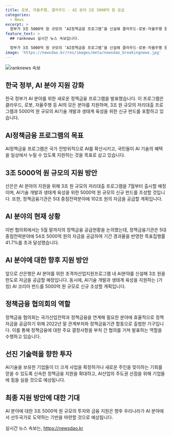```yaml
---
title: 로봇, 자율주행, 클라우드 - AI 분야 3조 5000억 원 공급
categories:
  - News
excerpt: >
  정부가 3조 5000억 원 규모의 ‘AI정책금융 프로그램’을 신설해 클라우드·로봇·자율주행 등 인공지능(AI) 모든 분야의 지원을 강화한다. 정책금융기관은 5대 중점전략분야에 지난 5월까지 54조 5000억 원의 자금을 공급했으며, 2021년 1~5월 중 5대 분야 정책금융 자금공급 현황은 목표집행률 41.7%를 초과하는 것으로 나타났다. 3조 원 규모의 저리 대출 프로그램과 5000억 원 규모의 펀드가 신설될 예정이며, AI산업의 경쟁력을 높이기 위해 유망한 기술력을 가진 AI기업을 지원하기로 했다.
feature_text: >
  ## ranknews 실시간 뉴스 속보입니다.

  정부가 3조 5000억 원 규모의 ‘AI정책금융 프로그램’을 신설해 클라우드·로봇·자율주행 등 인공지능(AI) 모든 분야의 지원을 강화한다. 정책금융기관은 5대 중점전략분야에 지난 5월까지 54조 5000억 원의 자금을 공급했으며, 2021년 1~5월 중 5대 분야 정책금융 자금공급 현황은 목표집행률 41.7%를 초과하는 것으로 나타났다. 3조 원 규모의 저리 대출 프로그램과 5000억 원 규모의 펀드가 신설될 예정이며, AI산업의 경쟁력을 높이기 위해 유망한 기술력을 가진 AI기업을 지원하기로 했다.
image: 'https://newsdao.kr/res/images/meta/newsdao_breakingnews.jpg'
---
```


<p><img src="https://newsdao.kr/res/images/meta/newsdao_breakingnews.jpg" alt="ranknews 속보" /></p>

<h2 data-ke-size="size26">한국 정부, AI 분야 지원 강화</h2>

<p data-ke-size="size16">한국 정부가 AI 분야를 위한 새로운 정책금융 프로그램을 발표했습니다. 이 프로그램은 클라우드, 로봇, 자율주행 등 AI의 모든 분야를 지원하며, 3조 원 규모의 저리대출 프로그램과 5000억 원 규모의 AI기술 개발과 생태계 육성을 위한 신규 펀드를 포함하고 있습니다.</p>

<h2 data-ke-size="size24">AI정책금융 프로그램의 목표</h2>

<p data-ke-size="size16">AI정책금융 프로그램은 국가 전방위적으로 AI를 확산시키고, 국민들이 AI 기술의 혜택을 일상에서 누릴 수 있도록 지원하는 것을 목표로 삼고 있습니다.</p>

<h2 data-ke-size="size24">3조 5000억 원 규모의 지원 방안</h2>

<p data-ke-size="size16">산은은 AI 분야의 지원을 위해 3조 원 규모의 저리대출 프로그램을 7월부터 출시할 예정이며, AI기술 개발과 생태계 육성을 위한 5000억 원 규모의 신규 펀드를 조성할 것입니다. 또한, 정책금융기관은 5대 중점전략분야에 102조 원의 자금을 공급할 계획입니다.</p>

<h2 data-ke-size="size24">AI 분야의 현재 상황</h2>

<p data-ke-size="size16">이번 협의회에서는 5월 말까지의 정책금융 공급현황을 논의했는데, 정책금융기관은 5대 중점전략분야에 54조 5000억 원의 자금을 공급하여 기간 경과율을 반영한 목표집행률 41.7%를 초과 달성했습니다.</p>

<h2 data-ke-size="size24">AI 분야에 대한 향후 지원 방안</h2>

<p data-ke-size="size16">앞으로 산은행은 AI 분야를 위한 초격차산업지원프로그램 내 AI분야를 신설해 3조 원을 한도로 자금을 공급할 예정입니다. 동시에, AI기술 개발과 생태계 육성을 지원하는 (가칭) AI 코리아 펀드를 5000억 원 규모로 신규 조성할 계획입니다.</p>

<h2 data-ke-size="size24">정책금융 협의회의 역할</h2>

<p data-ke-size="size16">정책금융 협의회는 국가산업전략과 정책금융을 연계해 필요한 분야에 효율적으로 정책자금을 공급하기 위해 2022년 말 관계부처와 정책금융기관 합동으로 출범한 기구입니다. 이를 통해 정책금융에 대한 주요 결정사항을 부처 간 협의를 거쳐 발표하는 역할을 수행하고 있습니다.</p>

<h2 data-ke-size="size24">선진 기술력을 향한 투자</h2>

<p data-ke-size="size16">AI기술을 보유한 기업들이 더 크게 사업을 확장하거나 새로운 주인을 맞이하는 기회를 얻을 수 있도록 신속한 정책금융 지원을 확대하고, AI산업의 주도권 선점을 위해 기업들에 힘을 실을 것으로 예상됩니다.</p>

<h2 data-ke-size="size24">최종 지원 방안에 대한 기대</h2>

<p data-ke-size="size16">AI 분야에 대한 3조 5000억 원 규모의 투자와 금융 지원은 향후 우리나라가 AI 분야에서 선두국가로 도약하는 기반을 마련할 것으로 예상됩니다.</p>
실시간 뉴스 속보는, <a href="https://newsdao.kr" rel="dofollow">https://newsdao.kr</a>


